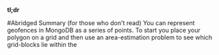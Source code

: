 **tl;dr**

#Abridged Summary (for those who don't read)
You can represent geofences in MongoDB as a series of points. To start you
place your polygon on a grid and then use an area-estimation problem to see
which grid-blocks lie within the 


